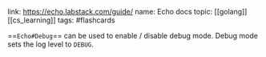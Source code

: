 link: https://echo.labstack.com/guide/
name: Echo docs
topic: [[golang]] [[cs_learning]]
tags: #flashcards 

==`Echo#Debug`== can be used to enable / disable debug mode. Debug mode sets the log level to `DEBUG`.

